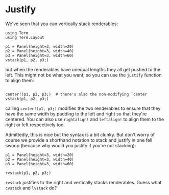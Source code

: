 # Justify

We've seen that you can vertically stack renderables:

```@example justify
using Term
using Term.Layout

p1 = Panel(height=3, width=20)
p2 = Panel(height=3, width=40)
p3 = Panel(height=3, width=60)
vstack(p1, p2, p3;)
```

but when the renderables have unequal lengths they all get pushed to the left. This might not be what you want, so you can use the `justify` function to align them:
```@example justify

center!(p1, p2, p3;)  # there's also the non-modifying `center
vstack(p1, p2, p3;)
```

calling `center!(p1, p3;)` modifies the two renderables to ensure that they have the same width by padding to the left and right so that they're centered. You can also use `rightalign!` and `leftalign!` to align them to the right or left respectively too.

Admittedly, this is nice but the syntax is a bit clunky. But don't worry of course we provide a shorthand notation to stack and justify in one fell swoop (because why would you justify if you're not stacking):

```@example justify
p1 = Panel(height=3, width=20)
p2 = Panel(height=3, width=40)
p3 = Panel(height=3, width=60)

rvstack(p1, p2, p3;)
```

`rvstack` justifies to the right and vertically stacks renderables. Guess what `cvstack` and `lvstack` do?